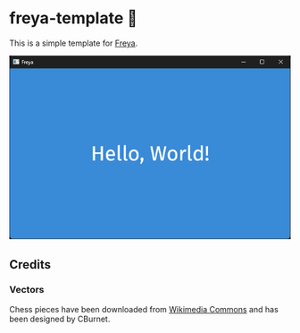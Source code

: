 # freya-template 🦀

This is a simple template for [Freya](https://github.com/marc2332/freya).

![Demo Screenshot](./demo.png)

## Credits

### Vectors

Chess pieces have been downloaded from [Wikimedia Commons](https://commons.wikimedia.org/wiki/Category:SVG_chess_pieces) and has been designed by CBurnet.
